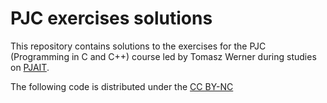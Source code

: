 # PJC exercises solutions
This repository contains solutions to the exercises for the PJC (Programming in C and C++) course led by Tomasz Werner during studies on [PJAIT](https://www.pja.edu.pl/en/).

The following code is distributed under the [CC BY-NC](./LICENSE.md)
